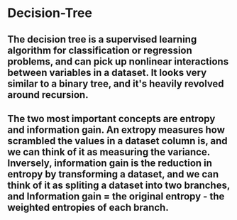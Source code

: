 # Decision-Tree

## The decision tree is a supervised learning algorithm for classification or regression problems, and can pick up nonlinear interactions between variables in a dataset. It looks very similar to a binary tree, and it's heavily revolved around recursion.

## The two most important concepts are entropy and information gain. An extropy measures how scrambled the values in a dataset column is, and we can think of it as measuring the variance. Inversely, information gain is the reduction in entropy by transforming a dataset, and we can think of it as spliting a dataset into two branches, and Information gain = the original entropy - the weighted entropies of each branch.
